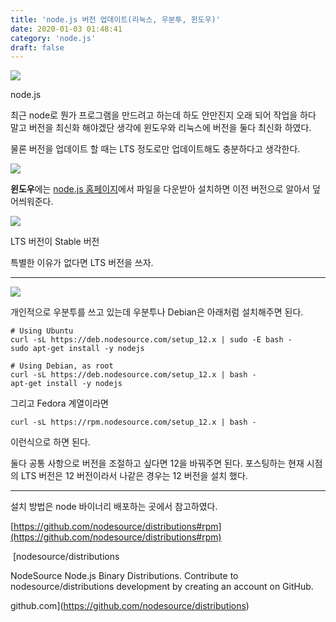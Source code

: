 ```yaml
---
title: 'node.js 버전 업데이트(리눅스, 우분투, 윈도우)'
date: 2020-01-03 01:48:41
category: 'node.js'
draft: false
---
```


![](https://blog.kakaocdn.net/dn/niJYM/btqARX8o13R/k5l74CvtivCQEu6QEXfK01/img.png)

node.js

최근 node로 뭔가 프로그램을 만드려고 하는데 하도 안만진지 오래 되어 작업을 하다 말고 버전을 최신화 해야겠단 생각에 윈도우와 리눅스에 버전을 둘다 최신화 하였다. 

물론 버전을 업데이트 할 때는 LTS 정도로만 업데이트해도 충분하다고 생각한다. 

![](https://blog.kakaocdn.net/dn/nQYjd/btqAQNZVuld/2A3LpAchmKPJshKVZKmKUk/img.png)

**윈도우**에는 [node.js 홈페이지](https://nodejs.org/en/)에서 파일을 다운받아 설치하면 이전 버전으로 알아서 덮어씌워준다.

![](https://blog.kakaocdn.net/dn/caUDz6/btqASygfMfx/1L5sVc0Zvibgfz8hK2cvN1/img.png)

LTS 버전이 Stable 버전

특별한 이유가 없다면 LTS 버전을 쓰자.

* * *

![](https://blog.kakaocdn.net/dn/V1Oed/btqAOJxdTcp/c18CCmogec2wGQBT9tqqT0/img.png)

개인적으로 우분투를 쓰고 있는데 우분투나 Debian은 아래처럼 설치해주면 된다.

    # Using Ubuntu
    curl -sL https://deb.nodesource.com/setup_12.x | sudo -E bash -
    sudo apt-get install -y nodejs
    
    # Using Debian, as root
    curl -sL https://deb.nodesource.com/setup_12.x | bash -
    apt-get install -y nodejs
    

그리고 Fedora 계열이라면

    curl -sL https://rpm.nodesource.com/setup_12.x | bash -

이런식으로 하면 된다. 

둘다 공통 사항으로 버전을 조절하고 싶다면 12을 바꿔주면 된다. 포스팅하는 현재 시점의 LTS 버전은 12 버전이라서 나같은 경우는 12 버전을 설치 했다.

* * *

설치 방법은 node 바이너리 배포하는 곳에서 참고하였다. 

[https://github.com/nodesource/distributions#rpm](https://github.com/nodesource/distributions#rpm)

 [nodesource/distributions

NodeSource Node.js Binary Distributions. Contribute to nodesource/distributions development by creating an account on GitHub.

github.com](https://github.com/nodesource/distributions)
